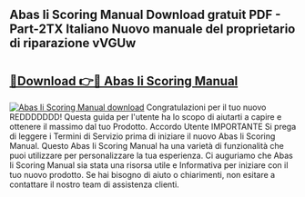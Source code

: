 ## Abas Ii Scoring Manual Download gratuit PDF - Part-2TX Italiano Nuovo manuale del proprietario di riparazione vVGUw

# <h2><a href="http://dfe8p3h.blite.top/?on=Abas+Ii+Scoring+Manual">🔗Download 👉🔴 Abas Ii Scoring Manual</a></h2>

[![Abas Ii Scoring Manual download](https://i.imgur.com/lujVjoI.png)](http://dfe8p3h.blite.top/?on=Abas+Ii+Scoring+Manual)
Congratulazioni per il tuo nuovo REDDDDDDD! Questa guida per l'utente ha lo scopo di aiutarti a capire e ottenere il massimo dal tuo Prodotto. Accordo Utente IMPORTANTE Si prega di leggere i Termini di Servizio prima di iniziare il nuovo Abas Ii Scoring Manual. Questo Abas Ii Scoring Manual ha una varietà di funzionalità che puoi utilizzare per personalizzare la tua esperienza. Ci auguriamo che Abas Ii Scoring Manual sia stata una risorsa utile e Informativa per iniziare con il tuo nuovo prodotto. Se hai bisogno di aiuto o chiarimenti, non esitare a contattare il nostro team di assistenza clienti.
